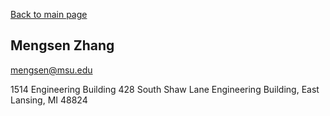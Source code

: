 [Back to main page](index.md)

Mengsen Zhang
---
mengsen@msu.edu

1514 Engineering Building
428 South Shaw Lane 
Engineering Building, East Lansing, MI 48824
